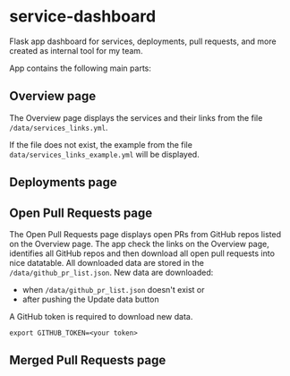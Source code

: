 # service-dashboard
Flask app dashboard for services, deployments, pull requests, and more created as internal tool for my team.

App contains the following main parts:
## Overview page
The Overview page displays the services and their links from the file `/data/services_links.yml`.

If the file does not exist, the example from the file `data/services_links_example.yml` will be displayed.

## Deployments page


## Open Pull Requests page
The Open Pull Requests page displays open PRs from GitHub repos listed on the Overview page. The app check
the links on the Overview page, identifies all GitHub repos and then download all open pull requests into nice datatable.
All downloaded data are stored in the `/data/github_pr_list.json`.
New data are downloaded:

* when `/data/github_pr_list.json` doesn't exist or
* after pushing the Update data button

A GitHub token is required to download new data.

`export GITHUB_TOKEN=<your token>`

## Merged Pull Requests page
